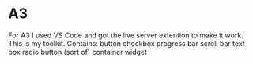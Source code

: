 # A3
For A3 I used VS Code and got the live server extention to make it work.
This is my toolkit.
    Contains:
        button
        checkbox
        progress bar
        scroll bar
        text box
        radio button (sort of)
        container widget


